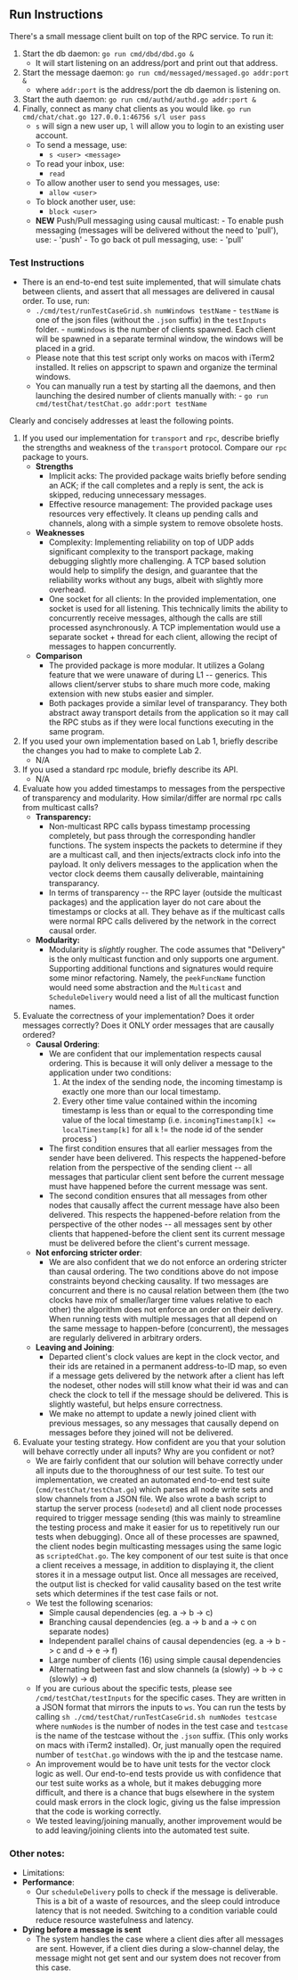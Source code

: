 ## Run Instructions
There's a small message client built on top of the RPC service. To run it:

1. Start the db daemon:
   `go run cmd/dbd/dbd.go &`
   - It will start listening on an address/port and print out that address.
2. Start the message daemon:
   `go run cmd/messaged/messaged.go addr:port &`
   - where `addr:port` is the address/port the db daemon is listening on.
3. Start the auth daemon:
   `go run cmd/authd/authd.go addr:port &`
4. Finally, connect as many chat clients as you would like.
   `go run cmd/chat/chat.go 127.0.0.1:46756 s/l user pass`
   -  `s` will sign a new user up, `l` will allow you to login to an existing user account.
   - To send a message, use:
        - `s <user> <message>`
   - To read your inbox, use:
        -  `read`
   -  To allow another user to send you messages, use:
        - `allow <user>`
   - To block another user, use:
        - `block <user>`
   - **NEW** Push/Pull messaging using causal multicast:
         - To enable push messaging (messages will be delivered without the need to 'pull'), use:
             - 'push'
         - To go back ot pull messaging, use:
             - 'pull'

### Test Instructions
- There is an end-to-end test suite implemented, that will simulate chats between clients, and assert that all messages are delivered in causal order. To use, run:
  - `./cmd/test/runTestCaseGrid.sh numWindows testName`
        - `testName` is one of the json files (without the `.json` suffix) in the `testInputs` folder.
        - `numWindows` is the number of clients spawned. Each client will be spawned in a separate terminal window, the windows will be placed in a grid.
  - Please note that this test script only works on macos with iTerm2 installed. It relies on appscript to spawn and organize the terminal windows.
  - You can manually run a test by starting all the daemons, and then launching the desired number of clients manually with:
        - `go run cmd/testChat/testChat.go addr:port testName`

Clearly and concisely addresses at least the following points.
1. If you used our implementation for `transport` and `rpc`, describe briefly the strengths and weakness of the `transport` protocol.  Compare our `rpc` package to yours.
    - **Strengths**
      - Implicit acks: The provided package waits briefly before sending an ACK; if the call completes and a reply is sent, the ack is skipped, reducing unnecessary messages. 
      - Effective resource management: The provided package uses resources very effectively. It cleans up pending calls and channels, along with a simple system to remove obsolete hosts.
    - **Weaknesses**
      - Complexity: Implementing reliability on top of UDP adds significant complexity to the transport package, making debugging slightly more challenging. A TCP based solution would help to simplify the design, and guarantee that the reliability works without any bugs, albeit with slightly more overhead.
      - One socket for all clients: In the provided implementation, one socket is used for all listening. This technically limits the ability to concurrently receive messages, although the calls are still processed asynchronously.  A TCP implementation would use a separate socket + thread for each client, allowing the recipt of messages to happen concurrently.
    - **Comparison**
      - The provided package is more modular. It utilizes a Golang feature that we were unaware of during L1 -- generics. This allows client/server stubs to share much more code, making extension with new stubs easier and simpler.
      - Both packages provide a similar level of transparancy. They both abstract away transport details from the application so it may call the RPC stubs as if they were local functions executing in the same program.
 2. If you used your own implementation based on Lab 1, briefly describe the changes you had to make to complete Lab 2.
    - N/A 
 3. If you used a standard rpc module, briefly describe its API.
    - N/A 
 4. Evaluate how you added timestamps to messages from the perspective of transparency and modularity.  How similar/differ are normal rpc calls from multicast calls?
    - **Transparency:** 
      - Non-multicast RPC calls bypass timestamp processing completely, but pass through the corresponding handler functions. The system inspects the packets to determine if they are a multicast call, and then injects/extracts clock info into the payload. It only delivers messages to the application when the vector clock deems them causally deliverable, maintaining transparancy.
      - In terms of transparency -- the RPC layer (outside the multicast packages) and the application layer do not care about the timestamps or clocks at all. They behave as if the multicast calls were normal RPC calls delivered by the network in the correct causal order.
    - **Modularity:** 
      - Modularity is *slightly* rougher. The code assumes that "Delivery" is the only multicast function and only supports one argument. Supporting additional functions and signatures would require some minor refactoring. Namely, the `peekFuncName` function would need some abstraction and the `Multicast` and `ScheduleDelivery` would need a list of all the multicast function names.
 5. Evaluate the correctness of your implementation?  Does it order messages correctly?  Does it ONLY order messages that are causally ordered?
    - **Causal Ordering**:
      - We are confident that our implementation respects causal ordering. This is because it will only deliver a message to the application under two conditions:
        1. At the index of the sending node, the incoming timestamp is exactly one more than our local timestamp.
        2. Every other time value contained within the incoming timestamp is less than or equal to the corresponding time value of the local timestamp (i.e. `incomingTimestamp[k] <= localTimestamp[k]` for all `k` != the node id of the sender process`) 
      - The first condition ensures that all earlier messages from the sender have been delivered. This respects the happened-before relation from the perspective of the sending client -- all messages that particular client sent before the current message must have happened before the current message was sent.
      - The second condition ensures that all messages from other nodes that causally affect the current message have also been delivered. This respects the happened-before relation from the perspective of the other nodes -- all messages sent by other clients that happened-before the client sent its current message must be delivered before the client's current message.
    - **Not enforcing stricter order**:
      - We are also confident that we do not enforce an ordering stricter than causal ordering. The two conditions above do not impose constraints beyond checking causality. If two messages are concurrent and there is no causal relation between them (the two clocks have mix of smaller/larger time values relative to each other) the algorithm does not enforce an order on their delivery. When running tests with multiple messages that all depend on the same message to happen-before (concurrent), the messages are regularly delivered in arbitrary orders.
    - **Leaving and Joining**:
      - Departed client's clock values are kept in the clock vector, and their ids are retained in a permanent address-to-ID map, so even if a message gets delivered by the network after a client has left the nodeset, other nodes will still know what their id was and can check the clock to tell if the message should be delivered. This is slightly wasteful, but helps ensure correctness.
      - We make no attempt to update a newly joined client with previous messages, so any messages that causally depend on messages before they joined will not be delivered.
 6. Evaluate your testing strategy.  How confident are you that your solution will behave correctly under all inputs?  Why are you confident or not?
    - We are fairly confident that our solution will behave correctly under all inputs due to the thoroughness of our test suite. To test our implementation, we created an automated end-to-end test suite (`cmd/testChat/testChat.go`) which parses all node write sets and slow channels from a JSON file. We also wrote a bash script to startup the server process (`nodesetd`) and all client node processes required to trigger message sending (this was mainly to streamline the testing process and make it easier for us to repetitively run our tests when debugging). Once all of these processes are spawned, the client nodes begin multicasting messages using the same logic as `scriptedChat.go`. The key component of our test suite is that once a client receives a message, in addition to displaying it, the client stores it in a message output list. Once all messages are received, the output list is checked for valid causality based on the test write sets which determines if the test case fails or not.
    - We test the following scenarios: 
      - Simple causal dependencies (eg. a -> b -> c)
      - Branching causal dependencies (eg. a -> b and a -> c on separate nodes)
      - Independent parallel chains of causal dependencies (eg. a -> b -> c and d -> e -> f) 
      - Large number of clients (16) using simple causal dependencies
      - Alternating between fast and slow channels (a (slowly) -> b -> c (slowly) -> d)
    - If you are curious about the specific tests, please see `/cmd/testChat/testInputs` for the specific cases. They are written in a JSON format that mirrors the inputs to `ws`. You can run the tests by calling `sh ./cmd/testChat/runTestCaseGrid.sh numNodes testcase` where `numNodes` is the number of nodes in the test case and `testcase` is the name of the testcase without the `.json` suffix. (This only works on macs with iTerm2 installed). Or, just manually open the required number of `testChat.go` windows with the ip and the testcase name.
    - An improvement would be to have unit tests for the vector clock logic as well. Our end-to-end tests provide us with confidence that our test suite works as a whole, but it makes debugging more difficult, and there is a chance that bugs elsewhere in the system could mask errors in the clock logic, giving us the false impression that the code is working correctly.
    - We tested leaving/joining manually, another improvement would be to add leaving/joining clients into the automated test suite.
### Other notes:
- Limitations:
- **Performance**:
  - Our `scheduleDelivery` polls to check if the message is deliverable. This is a bit of a waste of resources, and the sleep could introduce latency that is not needed. Switching to a condition variable could reduce resource wastefulness and latency.
- **Dying before a message is sent**
  - The system handles the case where a client dies after all messages are sent. However, if a client dies during a slow-channel delay, the message might not get sent and our system does not recover from this case.
